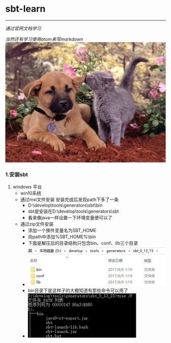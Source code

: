 # sbt-learn
---
*通过官网文档学习*

*当然还有学习使用atom来写markdown*
![HELLO](./images/apic4807.jpg)
### 1.安装sbt

1. windows 平台
    * win10系统
    * 通过msi文件安装 安装完成后发现path下多了一条
      * D:\develop\tools\generators\sbt\bin
      * sbt是安装在D:\develop\tools\generators\sbt
      * 看来像java一样设置一下环境变量便可以了
    * 通过zip文件安装
      * 添加一个换件变量名为SBT_HOME
      * 向path中添加%SBT_HOME%\bin
      * 下面是解压后的目录结构只包含bin、conf、lib三个目录
      * ![解压后的zip文件](./images/QQ截图20170609012157.jpg)
      * bin目录下是这样子的大概知道有那些命令可以用了
      * ![bin目录的样子](./images/QQ截图20170609013030.jpg)
